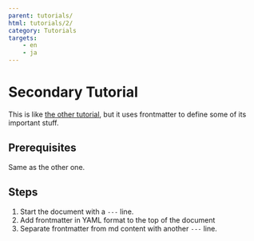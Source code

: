 ```yaml
---
parent: tutorials/
html: tutorials/2/
category: Tutorials
targets:
    - en
    - ja
---
```

# Secondary Tutorial

This is like [the other tutorial](/tutorials/1/), but it uses frontmatter to define some of its important stuff.

## Prerequisites

Same as the other one.

## Steps

1. Start the document with a `---` line.
2. Add frontmatter in YAML format to the top of the document
3. Separate frontmatter from md content with another `---` line.
